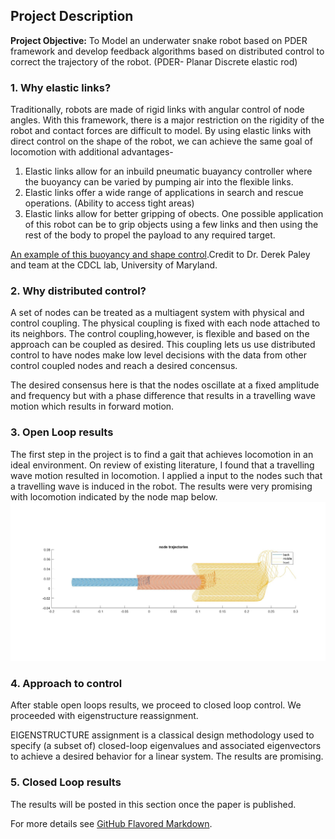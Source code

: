## Project Description

**Project Objective:** To Model an underwater snake robot based on PDER framework and develop feedback algorithms based on distributed control to correct the trajectory of the robot.
(PDER- Planar Discrete elastic rod)

### 1. Why elastic links?

Traditionally, robots are made of rigid links with angular control of node angles. With this framework, there is a major restriction on the 
rigidity of the robot and contact forces are difficult to model. 
By using elastic links with direct control on the shape of the robot, we can achieve the same goal of locomotion with additional advantages-
1. Elastic links allow for an inbuild pneumatic buayancy controller where the buoyancy can be varied by pumping air into the flexible   links.
2. Elastic links offer a wide range of applications in search and rescue operations. (Ability to access tight areas)
3. Elastic links allow for better gripping of obects. One possible application of this robot can be to grip objects using a few links and then using the rest of the body to propel the payload to any required target.

[An example of this buoyancy and shape control](https://youtu.be/1sJJOY3BnEQ).Credit to Dr. Derek Paley and team at the CDCL lab, University of Maryland.


### 2. Why distributed control?

A set of nodes can be treated as a multiagent system with physical and control coupling. The physical coupling is fixed with each node attached to its neighbors. The control coupling,however, is flexible and based on the approach can be coupled as desired. This coupling lets us use distributed control to have nodes make low level decisions with the data from other control coupled nodes and reach a desired concensus.

The desired consensus here is that the nodes oscillate at a fixed amplitude and frequency but with a phase difference that results in a travelling wave motion which results in forward motion.

### 3. Open Loop results

The first step in the project is to find a gait that achieves locomotion in an ideal environment. On review of existing literature, I found that a travelling wave motion resulted in locomotion. I applied a input to the nodes such that a travelling wave is induced in the robot. The results were very promising with locomotion indicated by the node map below.
<img src="images/Sim.jpg?raw=true"/>

### 4. Approach to control

After stable open loops results, we proceed to closed loop control. We proceeded with eigenstructure reassignment.

EIGENSTRUCTURE assignment is a classical design methodology used to specify (a subset of) closed-loop eigenvalues and associated eigenvectors to achieve a desired behavior for a linear system. The results are promising.

### 5. Closed Loop results

The results will be posted in this section once the paper is published.

For more details see [GitHub Flavored Markdown](https://guides.github.com/features/mastering-markdown/).
